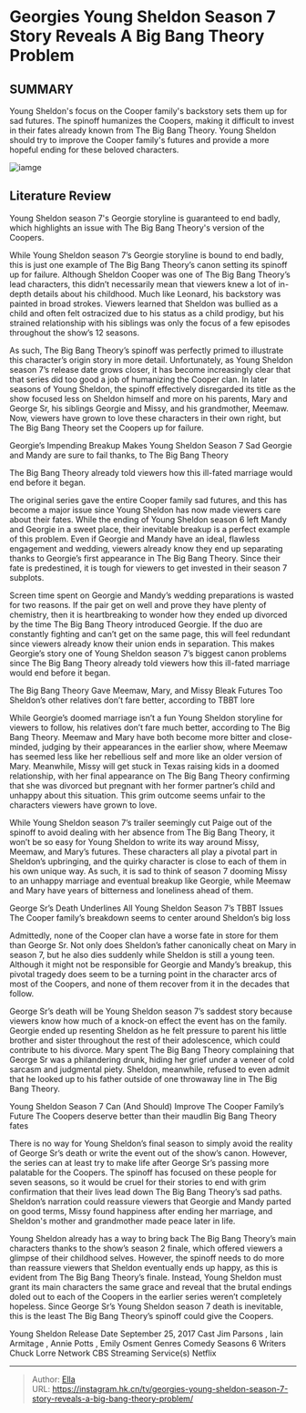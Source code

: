 # Georgies Young Sheldon Season 7 Story Reveals A Big Bang Theory Problem


## SUMMARY 



  Young Sheldon&#39;s focus on the Cooper family&#39;s backstory sets them up for sad futures.   The spinoff humanizes the Coopers, making it difficult to invest in their fates already known from The Big Bang Theory.   Young Sheldon should try to improve the Cooper family&#39;s futures and provide a more hopeful ending for these beloved characters.  

![iamge](https://static1.srcdn.com/wordpress/wp-content/uploads/2024/01/georgie-s-young-sheldon-season-7-story-reveals-a-big-bang-theory-problem.jpg)

## Literature Review
Young Sheldon season 7&#39;s Georgie storyline is guaranteed to end badly, which highlights an issue with The Big Bang Theory&#39;s version of the Coopers.




While Young Sheldon season 7’s Georgie storyline is bound to end badly, this is just one example of The Big Bang Theory’s canon setting its spinoff up for failure. Although Sheldon Cooper was one of The Big Bang Theory’s lead characters, this didn’t necessarily mean that viewers knew a lot of in-depth details about his childhood. Much like Leonard, his backstory was painted in broad strokes. Viewers learned that Sheldon was bullied as a child and often felt ostracized due to his status as a child prodigy, but his strained relationship with his siblings was only the focus of a few episodes throughout the show’s 12 seasons.




As such, The Big Bang Theory’s spinoff was perfectly primed to illustrate this character’s origin story in more detail. Unfortunately, as Young Sheldon season 7’s release date grows closer, it has become increasingly clear that that series did too good a job of humanizing the Cooper clan. In later seasons of Young Sheldon, the spinoff effectively disregarded its title as the show focused less on Sheldon himself and more on his parents, Mary and George Sr, his siblings Georgie and Missy, and his grandmother, Meemaw. Now, viewers have grown to love these characters in their own right, but The Big Bang Theory set the Coopers up for failure.


 Georgie’s Impending Breakup Makes Young Sheldon Season 7 Sad 
Georgie and Mandy are sure to fail thanks, to The Big Bang Theory
         



The Big Bang Theory already told viewers how this ill-fated marriage would end before it began.







The original series gave the entire Cooper family sad futures, and this has become a major issue since Young Sheldon has now made viewers care about their fates. While the ending of Young Sheldon season 6 left Mandy and Georgie in a sweet place, their inevitable breakup is a perfect example of this problem. Even if Georgie and Mandy have an ideal, flawless engagement and wedding, viewers already know they end up separating thanks to Georgie’s first appearance in The Big Bang Theory. Since their fate is predestined, it is tough for viewers to get invested in their season 7 subplots.

Screen time spent on Georgie and Mandy’s wedding preparations is wasted for two reasons. If the pair get on well and prove they have plenty of chemistry, then it is heartbreaking to wonder how they ended up divorced by the time The Big Bang Theory introduced Georgie. If the duo are constantly fighting and can’t get on the same page, this will feel redundant since viewers already know their union ends in separation. This makes Georgie’s story one of Young Sheldon season 7’s biggest canon problems since The Big Bang Theory already told viewers how this ill-fated marriage would end before it began.






 The Big Bang Theory Gave Meemaw, Mary, and Missy Bleak Futures Too 
Sheldon’s other relatives don’t fare better, according to TBBT lore
         

While Georgie’s doomed marriage isn’t a fun Young Sheldon storyline for viewers to follow, his relatives don’t fare much better, according to The Big Bang Theory. Meemaw and Mary have both become more bitter and close-minded, judging by their appearances in the earlier show, where Meemaw has seemed less like her rebellious self and more like an older version of Mary. Meanwhile, Missy will get stuck in Texas raising kids in a doomed relationship, with her final appearance on The Big Bang Theory confirming that she was divorced but pregnant with her former partner’s child and unhappy about this situation. This grim outcome seems unfair to the characters viewers have grown to love.

While Young Sheldon season 7’s trailer seemingly cut Paige out of the spinoff to avoid dealing with her absence from The Big Bang Theory, it won’t be so easy for Young Sheldon to write its way around Missy, Meemaw, and Mary’s futures. These characters all play a pivotal part in Sheldon’s upbringing, and the quirky character is close to each of them in his own unique way. As such, it is sad to think of season 7 dooming Missy to an unhappy marriage and eventual breakup like Georgie, while Meemaw and Mary have years of bitterness and loneliness ahead of them.






 George Sr’s Death Underlines All Young Sheldon Season 7’s TBBT Issues 
The Cooper family’s breakdown seems to center around Sheldon’s big loss
          

Admittedly, none of the Cooper clan have a worse fate in store for them than George Sr. Not only does Sheldon’s father canonically cheat on Mary in season 7, but he also dies suddenly while Sheldon is still a young teen. Although it might not be responsible for Georgie and Mandy’s breakup, this pivotal tragedy does seem to be a turning point in the character arcs of most of the Coopers, and none of them recover from it in the decades that follow.

George Sr’s death will be Young Sheldon season 7’s saddest story because viewers know how much of a knock-on effect the event has on the family. Georgie ended up resenting Sheldon as he felt pressure to parent his little brother and sister throughout the rest of their adolescence, which could contribute to his divorce. Mary spent The Big Bang Theory complaining that George Sr was a philandering drunk, hiding her grief under a veneer of cold sarcasm and judgmental piety. Sheldon, meanwhile, refused to even admit that he looked up to his father outside of one throwaway line in The Big Bang Theory.






 Young Sheldon Season 7 Can (And Should) Improve The Cooper Family’s Future 
The Coopers deserve better than their maudlin Big Bang Theory fates
          

There is no way for Young Sheldon’s final season to simply avoid the reality of George Sr’s death or write the event out of the show’s canon. However, the series can at least try to make life after George Sr’s passing more palatable for the Coopers. The spinoff has focused on these people for seven seasons, so it would be cruel for their stories to end with grim confirmation that their lives lead down The Big Bang Theory’s sad paths. Sheldon’s narration could reassure viewers that Georgie and Mandy parted on good terms, Missy found happiness after ending her marriage, and Sheldon&#39;s mother and grandmother made peace later in life.

Young Sheldon already has a way to bring back The Big Bang Theory’s main characters thanks to the show’s season 2 finale, which offered viewers a glimpse of their childhood selves. However, the spinoff needs to do more than reassure viewers that Sheldon eventually ends up happy, as this is evident from The Big Bang Theory’s finale. Instead, Young Sheldon must grant its main characters the same grace and reveal that the brutal endings doled out to each of the Coopers in the earlier series weren’t completely hopeless. Since George Sr’s Young Sheldon season 7 death is inevitable, this is the least The Big Bang Theory’s spinoff could give the Coopers.




  Young Sheldon   Release Date   September 25, 2017    Cast   Jim Parsons , Iain Armitage , Annie Potts , Emily Osment    Genres   Comedy    Seasons   6    Writers   Chuck Lorre    Network   CBS    Streaming Service(s)   Netflix       


---

> Author: [Ella](https://instagram.hk.cn/)  
> URL: https://instagram.hk.cn/tv/georgies-young-sheldon-season-7-story-reveals-a-big-bang-theory-problem/  

